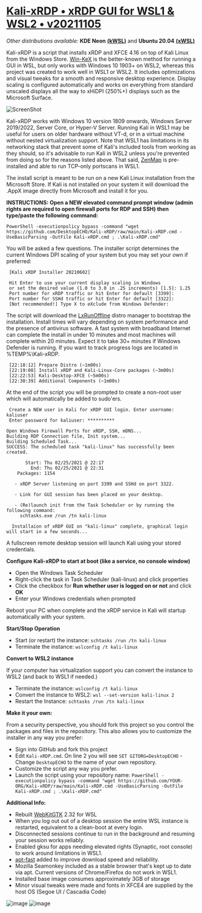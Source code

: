 # [Kali-xRDP • xRDP GUI for WSL1 & WSL2 • v20211105](https://github.com/DesktopECHO/Kali-xRDP)
*Other distributions available:* **KDE Neon** [**(kWSL)**](https://github.com/DesktopECHO/kWSL) and **Ubuntu 20.04** [**(xWSL)**](https://github.com/DesktopECHO/xWSL) 

Kali-xRDP is a script that installs xRDP and XFCE 4.16 on top of Kali Linux from the Windows Store. [Win-KeX](https://www.kali.org/docs/wsl/win-kex) is the better-known method for running a GUI in WSL, but only works with Windows 10 1903+ on WSL2, whereas this project was created to work well in WSL1 or WSL2.  It includes optimizations and visual tweaks for a smooth and responsive desktop experience.  Display scaling is configured automatically and works on everything from standard unscaled displays all the way to xHiDPI (250%+) displays such as the Microsoft Surface.

![ScreenShot](https://user-images.githubusercontent.com/33142753/131357068-13439d68-55b0-4009-b506-947b58fab5b1.png)

Kali-xRDP works with Windows 10 version 1809 onwards, Windows Server 2019/2022, Server Core, or Hyper-V Server.  Running Kali in WSL1 may be useful for users on older hardware without VT-d, or in a virtual machine without nested virtualization support.  Note that WSL1 has limitations in its networking stack that prevent some of Kali's included tools from working as they should, so it's advisable to run Kali in WSL2 unless you're prevented from doing so for the reasons listed above.  That said, [ZenMap](https://nmap.org/zenmap) is pre-installed and able to run TCP-only portscans in WSL1.        

The install script is meant to be run on a new Kali Linux installation from the Microsoft Store.  If Kali is not installed on your system it will download the .AppX image directly from Microsoft and install it for you. 

**INSTRUCTIONS:  Open a NEW elevated command prompt window (admin rights are required to open firewall ports for RDP and SSH) then type/paste the following command:**

    PowerShell -executionpolicy bypass -command "wget https://github.com/DesktopECHO/Kali-xRDP/raw/main/Kali-xRDP.cmd -UseBasicParsing -OutFile Kali-xRDP.cmd ; .\Kali-xRDP.cmd"
    
You will be asked a few questions.  The installer script determines the current Windows DPI scaling of your system but you may set your own if preferred:

     [Kali xRDP Installer 20210602]

     Hit Enter to use your current display scaling in Windows
     or set the desired value (1.0 to 3.0 in .25 increments) [1.5]: 1.25
     Port number for xRDP traffic or hit Enter for default [3399]:
     Port number for SSHd traffic or hit Enter for default [3322]:
     [Not recommended!] Type X to eXclude from Windows Defender:

The script will download the [LxRunOffline](https://github.com/DDoSolitary/LxRunOffline) distro manager to bootstrap the installation.  Install times will vary depending on system performance and the presence of antivirus software.  A fast system with broadband Internet can complete the install in under 10 minutes and most machines will complete within 20 minutes.  Expect it to take 30+ minutes if Windows Defender is running.  If you want to track progress logs are located in %TEMP%\Kali-xRDP. 

     [22:18:12] Prepare Distro (~1m00s)
     [22:19:08] Install xRDP and Kali-Linux-Core packages (~3m00s)
     [22:22:53] Kali-Desktop-XFCE (~5m00s)
     [22:30:39] Additional Components (~1m00s)
   
At the end of the script you will be prompted to create a non-root user which will automatically be added to sudo'ers.

     Create a NEW user in Kali for xRDP GUI login. Enter username: kaliuser
     Enter password for kaliuser: **********

    Open Windows Firewall Ports for xRDP, SSH, mDNS...
    Building RDP Connection file, Init system...
    Building Scheduled Task...
    SUCCESS: The scheduled task "kali-linux" has successfully been created.

           Start: Thu 02/25/2021 @ 22:17
             End: Thu 02/25/2021 @ 22:31
        Packages: 1154

       - xRDP Server listening on port 3399 and SSHd on port 3322.

       - Link for GUI session has been placed on your desktop.

       - (Re)launch init from the Task Scheduler or by running the following command:
         schtasks.exe /run /tn kali-linux

      Installaion of xRDP GUI on "kali-linux" complete, graphical login will start in a few seconds...

A fullscreen remote desktop session will launch Kali using your stored credentials.   

**Configure Kali-xRDP to start at boot (like a service, no console window)**

* Open the Windows Task Scheduler 
* Right-click the task in Task Scheduler (kali-linux) and click properties
* Click the checkbox for **Run whether user is logged on or not** and click **OK**
* Enter your Windows credentials when prompted
 
Reboot your PC when complete and the xRDP service in Kali will startup automatically with your system.

**Start/Stop Operation**

* Start (or restart) the instance: ````schtasks /run /tn kali-linux```` 
* Terminate the instance: ````wslconfig /t kali-linux````

**Convert to WSL2 instance**

If your computer has virtualization support you can convert the instance to WSL2 (and back to WSL1 if needed.) 

 - Terminate the instance:
    ````wslconfig /t kali-linux````
 - Convert the instance to WSL2:
    ````wsl --set-version kali-linux 2````
 - Restart the Instance:
    ````schtasks /run /tn kali-linux````

**Make it your own:**

From a security perspective, you should fork this project so you control the packages and files in the repository.  This also allows you to customize the installer in any way you prefer: 

- Sign into GitHub and fork this project
- Edit ```Kali-xRDP.cmd```.  On line 2 you will see ```SET GITORG=DesktopECHO``` - Change ```DesktopECHO``` to the name of your own repository.
- Customize the script any way you prefer.
- Launch the script using your repository name:
 ```PowerShell -executionpolicy bypass -command "wget https://github.com/YOUR-ORG/Kali-xRDP/raw/main/Kali-xRDP.cmd -UseBasicParsing -OutFile Kali-xRDP.cmd ; .\Kali-xRDP.cmd"```

**Additional Info:**

* Rebuilt [WebKitGTK](https://webkit.org/) 2.32 for WSL
* When you log out out of a desktop session the entire WSL instance is restarted, equivalent to a clean-boot at every login. 
* Disconnected sessions continue to run in the background and resuming your session works reliably.
* Enabled gksu for apps needing elevated rights (Synaptic, root console) to work around limitations in WSL1.
* [apt-fast](https://github.com/ilikenwf/apt-fast) added to improve download speed and reliability.
* Mozilla Seamonkey included as a stable browser that's kept up to date via apt.  Current versions of Chrome/Firefox do not work in WSL1.
* Installed base image consumes approximately 3GB of storage
* Minor visual tweaks were made and fonts in XFCE4 are supplied by the host OS (Segoe UI / Cascadia Code)

![image](https://user-images.githubusercontent.com/33142753/109518093-55463880-7a80-11eb-9276-e27ffd08fcc9.png)
![image](https://user-images.githubusercontent.com/33142753/109516375-7c036f80-7a7e-11eb-99de-54ae788ebb90.png)
